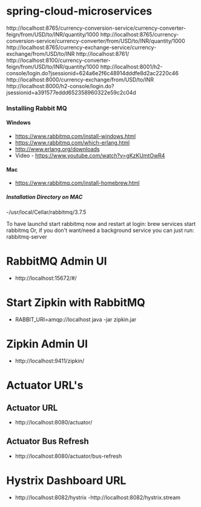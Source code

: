 # spring-cloud-microservices

http://localhost:8765/currency-conversion-service/currency-converter-feign/from/USD/to/INR/quantity/1000
http://localhost:8765/currency-conversion-service/currency-converter/from/USD/to/INR/quantity/1000
http://localhost:8765/currency-exchange-service/currency-exchange/from/USD/to/INR
http://localhost:8761/
http://localhost:8100/currency-converter-feign/from/USD/to/INR/quantity/1000
http://localhost:8001/h2-console/login.do?jsessionid=624a6e2f6c48914dddfe8d2ac2220c46
http://localhost:8000/currency-exchange/from/USD/to/INR
http://localhost:8000/h2-console/login.do?jsessionid=a391577eddd652358960322e59c2c04d

### Installing Rabbit MQ

#### Windows
- https://www.rabbitmq.com/install-windows.html
- https://www.rabbitmq.com/which-erlang.html
- http://www.erlang.org/downloads
- Video - https://www.youtube.com/watch?v=gKzKUmtOwR4

#### Mac
- https://www.rabbitmq.com/install-homebrew.html
##### Installation Directory on MAC
-/usr/local/Cellar/rabbitmq/3.7.5

To have launchd start rabbitmq now and restart at login:
  brew services start rabbitmq
Or, if you don't want/need a background service you can just run:
  rabbitmq-server
  
  # RabbitMQ Admin UI
  - http://localhost:15672/#/
  
  # Start Zipkin with RabbitMQ
  - RABBIT_URI=amqp://localhost java -jar zipkin.jar
  # Zipkin Admin UI
  - http://localhost:9411/zipkin/

# Actuator URL's
   ## Actuator URL
   - http://localhost:8080/actuator/
   ## Actuator Bus Refresh
   - http://localhost:8080/actuator/bus-refresh

# Hystrix Dashboard URL
- http://localhost:8082/hystrix
-http://localhost:8082/hystrix.stream

